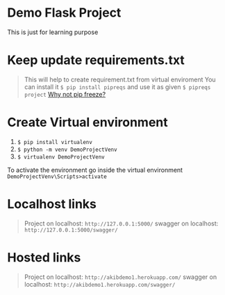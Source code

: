 # Demo Flask Project
This is just for learning purpose


# Keep update requirements.txt
> This will help to create requirement.txt from virtual enviroment
 You can install it
`$ pip install pipreqs`
 and use it as given
`$ pipreqs project`
> [Why not pip freeze?](https://github.com/bndr/pipreqs#why-not-pip-freeze)

# Create Virtual environment
1. `$ pip install virtualenv`
2. `$ python -m venv DemoProjectVenv` 
3. `$ virtualenv DemoProjectVenv`

To activate the environment go inside the virtual environment `DemoProjectVenv\Scripts>activate`

# Localhost links
> Project on localhost: `http://127.0.0.1:5000/`
> swagger on localhost: `http://127.0.0.1:5000/swagger/`
# Hosted links
> Project on localhost: `http://akibdemo1.herokuapp.com/`
> swagger on localhost: `http://akibdemo1.herokuapp.com/swagger/`


